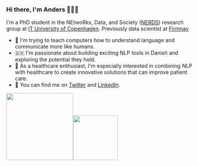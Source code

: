 ### Hi there, I'm Anders 🤖🙌🏻

I'm a PhD student in the NEtwoRks, Data, and Society ([NERDS](https://nerds.itu.dk/)) research group at [IT University of Copenhagen](https://itu.dk/). Previously data scientist at [Firmnav](https://firmnav.com/)

- 🤖 I'm trying to teach computers how to understand language and communicate more like humans.
- 🇩🇰 I'm passionate about building exciting NLP tools in Danish and exploring the potential they hold.
- 🏥 As a healthcare enthusiast, I'm especially interested in combining NLP with healthcare to create innovative solutions that can improve patient care.
- 🔗 You can find me on [Twitter](https://twitter.com/AndersGiovanni) and [LinkedIn](https://www.linkedin.com/in/anders-giovanni-m%C3%B8ller-b02458105/).

<p align="left">
    <img align="centre" src="https://github-readme-stats-eight-theta.vercel.app/api?username=AGMoller&show_icons=true&hide_border=true&include_all_commits=true&count_private=true&bg_color=00000000&theme=tokyonight" height=180px/><img height="120px" src="https://github-readme-stats.vercel.app/api/top-langs/?username=AGMoller&hide=html&hide_title=true&hide_border=true&layout=compact&langs_count=8&hide=jupyter&theme=tokyonight&bg_color=00000000" />
</p>



<!--
**AGMoller/AGMoller** is a ✨ _special_ ✨ repository because its `README.md` (this file) appears on your GitHub profile.

Here are some ideas to get you started:

- 🔭 I’m currently working on ...
- 🌱 I’m currently learning ...
- 👯 I’m looking to collaborate on ...
- 🤔 I’m looking for help with ...
- 💬 Ask me about ...
- 📫 How to reach me: ...
- 😄 Pronouns: ...
- ⚡ Fun fact: ...
-->
